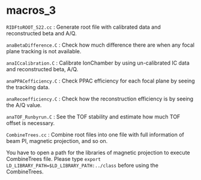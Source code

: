 # macros_3 #

`RIDFtoROOT_S22.cc` : Generate root file with calibrated data and reconstructed beta and A/Q.

`anaBetaDifference.C` : Check how much difference there are when any focal plane tracking is not available.

`anaICcalibration.C` : Calibrate IonChamber by using un-calibrated IC data and reconstructed beta, A/Q.

`anaPPACefficiency.C` : Check PPAC efficiency for each focal plane by seeing the tracking data.

`anaRecoefficiency.C` : Check how the reconstruction efficiency is by seeing the A/Q value.

`anaTOF_Runbyrun.C` : See the TOF stability and estimate how much TOF offset is necessary.

`CombineTrees.cc` : Combine root files into one file with full information of beam PI, magnetic projection, and so on.

You have to open a path for the libraries of magnetic projection to execute CombineTrees file.
Please type `export LD_LIBRARY_PATH=$LD_LIBRARY_PATH:../class` before using the CombineTrees.
